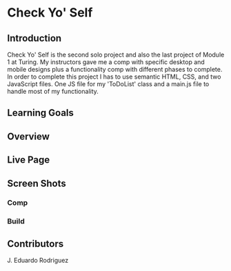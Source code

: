 # Check Yo' Self

## Introduction
Check Yo' Self is the second solo project and also the last project of Module 1 at Turing. My instructors gave me a comp with specific desktop and mobile designs plus a functionality comp with different phases to complete. In order to complete this project I has to use semantic HTML, CSS, and two JavaScript files. One JS file for my 'ToDoList' class and a main.js file to handle most of my functionality.

## Learning Goals


## Overview


## Live Page


## Screen Shots

### Comp


### Build


## Contributors
J. Eduardo Rodriguez